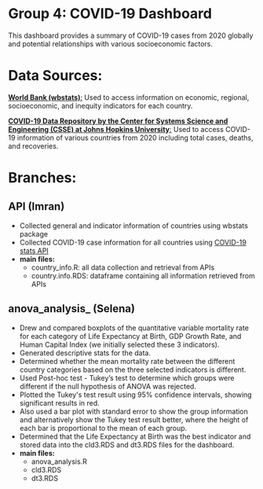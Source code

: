 # Group 4: COVID-19 Dashboard

This dashboard provides a summary of COVID-19 cases from 2020 globally and potential relationships with various socioeconomic factors. 

# Data Sources:

[**World Bank (wbstats)**:](https://datahelpdesk.worldbank.org/) Used to access information on economic, regional, socioeconomic, and inequity indicators for each country.

[**COVID-19 Data Repository by the Center for Systems Science and Engineering (CSSE) at Johns Hopkins University**:](https://github.com/CSSEGISandData/COVID-19) Used to access COVID-19 information of various countries from 2020 including total cases, deaths, and recoveries.

# Branches:

## API (Imran)
 * Collected general and indicator information of countries using wbstats package
 * Collected COVID-19 case information for all countries using [COVID-19 stats API](https://documenter.getpostman.com/view/5352730/SzYbyxR5)
 * **main files:**
   * country_info.R: all data collection and retrieval from APIs
   * country.info.RDS: dataframe containing all information retrieved from APIs

## anova_analysis_ (Selena)
 * Drew and compared boxplots of the quantitative variable mortality rate for each category of Life Expectancy at Birth, GDP Growth Rate, and Human Capital Index (we initially selected these 3 indicators).
 * Generated descriptive stats for the data.
 * Determined whether the mean mortality rate between the different country categories based on the three selected indicators is different.
 * Used Post-hoc test - Tukey’s test to determine which groups were different if the null hypothesis of ANOVA was rejected.
 * Plotted the Tukey's test result using 95% confidence intervals, showing significant results in red.
 * Also used a bar plot with standard error to show the group information and alternatively show the Tukey test result better, where the height of each bar is proportional to the mean of each group.
 * Determined that the Life Expectancy at Birth was the best indicator and stored data into the cld3.RDS and dt3.RDS files for the dashboard.
 * **main files:**
   * anova_analysis.R
   * cld3.RDS
   * dt3.RDS
   

